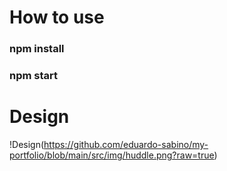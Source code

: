 # How to use


### npm install
### npm start

# Design

!Design(https://github.com/eduardo-sabino/my-portfolio/blob/main/src/img/huddle.png?raw=true)
